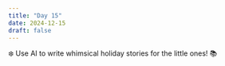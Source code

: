 ```yaml
---
title: "Day 15"
date: 2024-12-15
draft: false
---
```


❄️ Use AI to write whimsical holiday stories for the little ones! 📚
